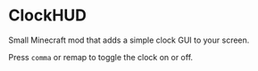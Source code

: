 ClockHUD
========

Small Minecraft mod that adds a simple clock GUI to your screen.

Press `comma` or remap to toggle the clock on or off.
